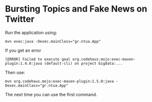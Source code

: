 # Bursting Topics and Fake News on Twitter

Run the application using:
```
mvn exec:java -Dexec.mainClass="gr.ntua.App"
```

If you get an error
```
[ERROR] Failed to execute goal org.codehaus.mojo:exec-maven-plugin:1.4.0:java (default-cli) on project bigdata:...
```
Then use:
```
mvn org.codehaus.mojo:exec-maven-plugin:1.5.0:java -Dexec.mainClass="gr.ntua.App"
```
The next time you can use the first command.